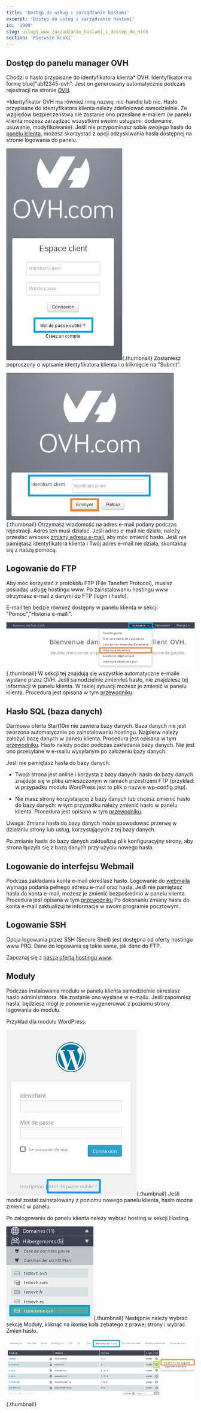 ```yaml
---
title: 'Dostęp do usług i zarządzanie hasłami'
excerpt: 'Dostęp do usług i zarządzanie hasłami'
id: '1909'
slug: uslugi_www_zarzadzanie_haslami_i_dostep_do_nich
section: 'Pierwsze kroki'
---
```


## Dostęp do panelu manager OVH
Chodzi o hasło przypisane do identyfikatora klienta* OVH. Identyfikator ma formę blue]"ab12345-ovh". Jest on generowany automatycznie podczas rejestracji na stronie 
[OVH](http://www.ovh.pl).

*Identyfikator OVH ma również inną nazwę: nic-handle lub nic.
Hasło przypisane do identyfikatora klienta należy zdefiniować samodzielnie. Ze względów bezpieczeństwa nie zostanie ono przesłane e-mailem (w panelu klienta możesz zarządzać wszystkimi swoimi usługami: dodawanie, usuwanie, modyfikowanie).
Jeśli nie przypominasz sobie swojego hasła do [panelu klienta](http://www.ovh.com/manager/web), możesz skorzystać z opcji odzyskiwania hasła dostępnej na stronie logowania do panelu.

![](images/img_2847.jpg){.thumbnail}
Zostaniesz poproszony o wpisanie identyfikatora klienta i o kliknięcie na "Submit".

![](images/img_2848.jpg){.thumbnail}
Otrzymasz wiadomość na adres e-mail podany podczas rejestracji. Adres ten musi działać. Jeśli adres e-mail nie działa, należy przesłać wniosek [zmiany adresu e-mail](https://www.ovh.pl/cgi-bin/pl/procedure/procedureChangeEmail.cgi), aby móc zmienić hasło.
Jeśli nie pamiętasz identyfikatora klienta i Twój adres e-mail nie działa, skontaktuj się z naszą pomocą.


## Logowanie do FTP
Aby móc korzystać z protokołu FTP (File Tansfert Protocol), musisz posiadać usługę hostingu www.
Po zainstalowaniu hostingu www otrzymasz e-mail z danymi do FTP (login i hasło). 

E-mail ten będzie również dostępny w panelu klienta w sekcji  "Pomoc","Historia e-maili".

![](images/img_2849.jpg){.thumbnail}
W sekcji tej znajdują się wszystkie automatyczne e-maile wysłane przez OVH.
Jeśli samodzielnie zmieniłeś hasło, nie znajdziesz tej informacji w panelu klienta. W takiej sytuacji możesz je zmienić w panelu klienta. Procedura jest opisana w tym [przewodniku](https://www.ovh.pl/g1374.umieszczenie-strony-w-internecie#umieszczenie_plikow_na_ftp_dane_ftp).


## Hasło SQL (baza danych)
Darmowa oferta Start10m nie zawiera bazy danych.
Baza danych nie jest tworzona automatycznie po zainstalowaniu hostingu. Najpierw należy założyć bazę danych w panelu klienta. Procedura jest opisana w tym [przewodniku](https://www.ovh.pl/g1374.umieszczenie-strony-w-internecie#baza_danych_zakladanie_bazy_danych).
Hasło należy podać podczas zakładania bazy danych. Nie jest ono przesyłane w e-mailu wysyłanym po założeniu bazy danych.

Jeśli nie pamiętasz hasła do bazy danych:


- Twoja strona jest online i korzysta z bazy danych: hasło do bazy danych znajduje się w pliku umieszczonym w ramach przestrzeni FTP (przykład: w przypadku modułu WordPress jest to plik o nazwie wp-config.php).

- Nie masz strony korzystającej z bazy danych lub chcesz zmienić hasło do bazy danych: w tym przypadku należy zmienić hasło w panelu klienta. Procedura jest opisana w tym  [przewodniku](https://www.ovh.pl/g1374.umieszczenie-strony-w-internecie#baza_danych_dane_do_logowania_do_bazy_sql).


Uwaga: Zmiana hasła do bazy danych może spowodować przerwę w działaniu strony lub usług, korzystających z tej bazy danych.

Po zmianie hasła do bazy danych zaktualizuj plik konfiguracyjny strony, aby strona łączyła się z bazą danych przy użyciu nowego hasła.


## Logowanie do interfejsu Webmail
Podczas zakładania konta e-mail określasz hasło. Logowanie do [webmaila](https://ssl0.ovh.net) wymaga podania pełnego adresu e-mail oraz hasła.
Jeśli nie pamiętasz hasła do konta e-mail, możesz je zmienić bezpośrednio w panelu klienta. Procedura jest opisana w tym [przewodniku](https://www.ovh.pl/g1343.utworzenie-adresu-email#pomoc_jak_zmienic_haslo_do_kont_e-mail)
Po dokonaniu zmiany hasła do konta e-mail zaktualizuj te informacje w swoim programie pocztowym.


## Logowanie SSH
Opcja logowania przez SSH (Secure Shell) jest dostępna od oferty hostingu www PRO. Dane do logowania są takie same, jak dane do FTP. 

Zapoznaj się z [naszą ofertą hostingu www](https://www.ovh.pl/hosting/).


## Moduły
Podczas instalowania modułu w panelu klienta samodzielnie określasz hasło administratora. Nie zostanie ono wysłane w e-mailu.
Jeśli zapomnisz hasła, będziesz mógł je ponownie wygenerować z poziomu strony logowania do modułu. 

Przykład dla modułu WordPress:

![](images/img_2851.jpg){.thumbnail}
Jeśli moduł został zainstalowany z poziomu nowego panelu klienta, hasło można zmienić w panelu. 

Po zalogowaniu do panelu klienta należy wybrać hosting w sekcji Hosting.

![](images/img_2855.jpg){.thumbnail}
Następnie należy wybrać sekcję Moduły, kliknąć na ikonkę koła zębatego z prawej strony i wybrać Zmień hasło.

![](images/img_2854.jpg){.thumbnail}

